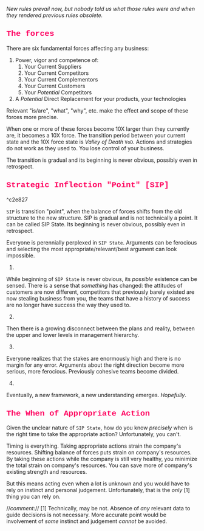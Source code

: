 *New rules prevail now, but nobody told us what those rules were and when they rendered previous rules obsolete.*


<html>
	<h2 style="font-family:courier;color:#FF0064">
		The forces
	</h2>
</html>

There are six fundamental forces affecting any business:
1. Power, vigor and competence of:
	1. Your Current Suppliers
	2. Your Current Competitors
	3. Your Current Complementors
	4. Your Current Customers
	5. Your *Potential* Competitors
2. A *Potential* Direct Replacement for your products, your technologies

Relevant "is/are", "what", "why", etc. make the effect and scope of these forces more precise.

When one or more of these forces become 10X larger than they currently are, it becomes a 10X force. The transition period between your current state and the 10X force state is *Valley of Death* `VoD`. Actions and strategies do not work as they used to. You lose control of your business.


The transition is gradual and its beginning is never obvious, possibly even in retrospect.




<html>
	<h2 style="font-family:courier;color:#FF0060">
		Strategic Inflection "Point" [SIP]
	</h2>
</html>

^c2e827

`SIP` is transition "point", when the balance of forces shifts from the old structure to the new structure. SIP is gradual and is not technically a point. It can be called SIP State. Its beginning is never obvious, possibly even in retrospect.

Everyone is perennially perplexed in `SIP State`. Arguments can be ferocious and selecting the most appropriate/relevant/best argument can look impossible.

1. 
While beginning of `SIP State` is never obvious, its *possible* existence can be sensed. There is a sense that *something* has changed: the attitudes of customers are now different, competitors that previously barely existed are now stealing business from you, the teams that have a history of success are no longer have success the way they used to.

2. 
Then there is a growing disconnect between the plans and reality, between the upper and lower levels in management hierarchy.


3. 
Everyone realizes that the stakes are enormously high and there is no margin for any error. Arguments about the right direction become more serious, more ferocious. Previously cohesive teams become divided.

4. 
Eventually, a new framework, a new understanding emerges. *Hopefully*.


<html>
	<h2 style="font-family:courier;color:#FF0060">
		The When of Appropriate Action
	</h2>
</html>

Given the unclear nature of `SIP State`, how do you know *precisely* when is the right time to take the appropriate action? Unfortunately, you can't.

Timing is everything. Taking appropriate actions strain the company's resources. Shifting balance of forces puts strain on company's resources. By taking these actions while the company is still very healthy, you minimize the total strain on company's resources. You can save more of company's existing strength and resources.

But this means acting even when a lot is unknown and you would have to rely on instinct and personal judgement. Unfortunately, that is the *only* [1] thing you can rely on.

//*comment:*//
[1] Technically, may be not. Absence of *any* relevant data to guide decisions is not necessary. More accurate point would be involvement of *some* instinct and judgement *cannot* be avoided.